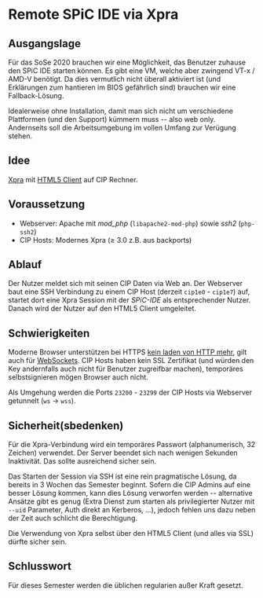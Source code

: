Remote SPiC IDE via Xpra
========================

Ausgangslage
------------

Für das SoSe 2020 brauchen wir eine Möglichkeit, das Benutzer zuhause den SPiC IDE starten können.
Es gibt eine VM, welche aber zwingend VT-x / AMD-V benötigt.
Da dies vermutlich nicht überall aktiviert ist (und Erklärungen zum hantieren im BIOS gefährlich sind) brauchen wir eine Fallback-Lösung.

Idealerweise ohne Installation, damit man sich nicht um verschiedene Plattformen (und den Support) kümmern muss -- also web only.
Andernseits soll die Arbeitsumgebung im vollen Umfang zur Verügung stehen.


Idee
----

[Xpra](https://xpra.org/) mit [HTML5 Client](https://xpra.org/trac/wiki/Clients/HTML5) auf CIP Rechner.


Voraussetzung
-------------

 - Webserver: Apache mit *mod_php* (`libapache2-mod-php`) sowie *ssh2* (`php-ssh2`)
 - CIP Hosts: Modernes Xpra (≥ 3.0 z.B. aus backports)


Ablauf
------

Der Nutzer meldet sich mit seinen CIP Daten via Web an.
Der Webserver baut eine SSH Verbindung zu einem CIP Host (derzeit `cip1e0` - `cip1e7`) auf, startet dort eine Xpra Session mit der *SPiC-IDE* als entsprechender Nutzer.
Danach wird der Nutzer auf den HTML5 Client umgeleitet.


Schwierigkeiten
---------------

Moderne Browser unterstützen bei HTTPS [kein laden von HTTP mehr](https://blog.chromium.org/2019/10/no-more-mixed-messages-about-https.html), gilt auch für [WebSockets](https://de.wikipedia.org/wiki/WebSocket).
CIP Hosts haben kein SSL Zertifikat (und würden den Key andernfalls auch nicht für Benutzer zugreifbar machen), temporäres selbstsignieren mögen Browser auch nicht.

Als Umgehung werden die Ports `23200` - `23299` der CIP Hosts via Webserver getunnelt (`ws` → `wss`).


Sicherheit(sbedenken)
---------------------

Für die Xpra-Verbindung wird ein temporäres Passwort (alphanumerisch, 32 Zeichen) verwendet. Der Server beendet sich nach wenigen Sekunden Inaktivität. Das sollte ausreichend sicher sein.

Das Starten der Session via SSH ist eine rein pragmatische Lösung, da bereits in 3 Wochen das Semester beginnt.
Sofern die CIP Admins auf eine besser Lösung kommen, kann dies Lösung verworfen werden -- alternative Ansätze gibt es genug (Extra Dienst zum starten als privilegierter Nutzer mit `--uid` Parameter, Auth direkt an Kerberos, ...), jedoch fehlen uns dazu neben der Zeit auch schlicht die Berechtigung.

Die Verwendung von Xpra selbst über den HTML5 Client (und alles via SSL) dürfte sicher sein.


Schlusswort
-----------

Für dieses Semester werden die üblichen regularien außer Kraft gesetzt.
